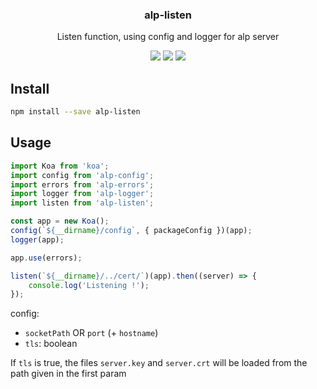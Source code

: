 <h3 align="center">
  alp-listen
</h3>

<p align="center">
  Listen function, using config and logger for alp server
</p>

<p align="center">
  <a href="https://npmjs.org/package/alp-listen"><img src="https://img.shields.io/npm/v/alp-listen.svg?style=flat-square"></a>
  <a href="https://david-dm.org/alpjs/alp-listen"><img src="https://david-dm.org/alpjs/alp-listen.svg?style=flat-square"></a>
  <a href="https://dependencyci.com/github/alpjs/alp-listen"><img src="https://dependencyci.com/github/alpjs/alp-listen/badge?style=flat-square"></a>
</p>

## Install

```sh
npm install --save alp-listen
```

## Usage

```js
import Koa from 'koa';
import config from 'alp-config';
import errors from 'alp-errors';
import logger from 'alp-logger';
import listen from 'alp-listen';

const app = new Koa();
config(`${__dirname}/config`, { packageConfig })(app);
logger(app);

app.use(errors);

listen(`${__dirname}/../cert/`)(app).then((server) => {
    console.log('Listening !');
});
```

config:
 - `socketPath` OR `port` (+ `hostname`)
 - `tls`: boolean

If `tls` is true, the files `server.key` and `server.crt`
will be loaded from the path given in the first param
